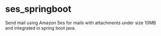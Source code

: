 # ses_springboot
Send mail using Amazon Ses for mails with attachments under size 10MB and integrated in spring boot java.
